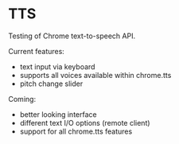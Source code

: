 # TTS

Testing of Chrome text-to-speech API.

Current features:

- text input via keyboard
- supports all voices available within chrome.tts
- pitch change slider

Coming:

- better looking interface
- different text I/O options (remote client)
- support for all chrome.tts features
